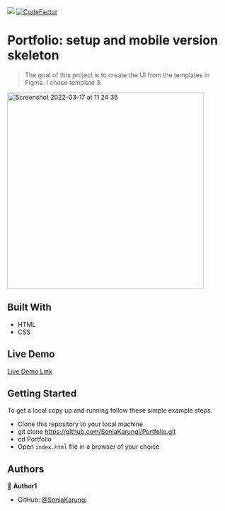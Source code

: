 ![](https://img.shields.io/badge/Microverse-blueviolet) [![CodeFactor](https://www.codefactor.io/repository/github/soniakarungi/portfolio/badge)](https://www.codefactor.io/repository/github/soniakarungi/portfolio)

# Portfolio: setup and mobile version skeleton

> The goal of this project is to create the UI from the templates in Figma. I chose template 3.
> 
<img width="444" alt="Screenshot 2022-03-17 at 11 24 36" src="https://user-images.githubusercontent.com/98121137/158767884-47793afc-5526-4be6-a69f-4f06e86f8972.png">

## Built With

- HTML
- CSS

## Live Demo

[Live Demo Link](https://SoniaKarungi.github.io/Portfolio)


## Getting Started

To get a local copy up and running follow these simple example steps.

- Clone this repository to your local machine
- git clone https://github.com/SoniaKarungi/Portfolio.git
- cd Portfolio
- Open `index.html` file in a browser of your choice

## Authors

👤 **Author1**

- GitHub: [@SoniaKarungi](https://github.com/SoniaKarungi)
 
